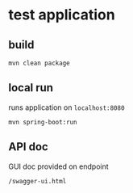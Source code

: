 # test application

## build
```
mvn clean package
```
## local run

runs application on `localhost:8080`
```
mvn spring-boot:run
```

## API doc
GUI doc provided on endpoint
```
/swagger-ui.html
```